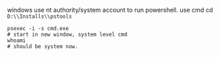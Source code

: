 windows use nt authority/system account to run powershell.
use cmd cd `D:\\Installs\\pstools `


```shell
psexec -i -s cmd.exe
# start in new window, system level cmd
whoami
# should be system now.
```